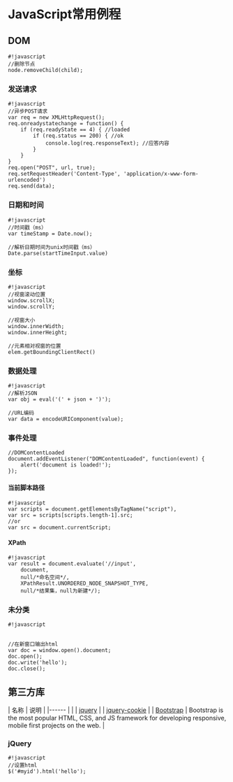 # JavaScript常用例程

## DOM
```
#!javascript
//删除节点
node.removeChild(child);
```

### 发送请求
```
#!javascript
//异步POST请求
var req = new XMLHttpRequest(); 
req.onreadystatechange = function() {
    if (req.readyState == 4) { //loaded
        if (req.status == 200) { //ok
            console.log(req.responseText); //应答内容
        }
    }
}       
req.open("POST", url, true);
req.setRequestHeader('Content-Type', 'application/x-www-form-urlencoded')
req.send(data);

```

### 日期和时间
```
#!javascript
//时间戳（ms）
var timeStamp = Date.now();

//解析日期时间为unix时间戳（ms）
Date.parse(startTimeInput.value) 
```

### 坐标
```
#!javascript
//视窗滚动位置
window.scrollX;
window.scrollY;

//视窗大小
window.innerWidth;
window.innerHeight;

//元素相对视窗的位置
elem.getBoundingClientRect()
```

### 数据处理
```
#!javascript
//解析JSON
var obj = eval('(' + json + ')');

//URL编码
var data = encodeURIComponent(value);
```

### 事件处理
```
//DOMContentLoaded
document.addEventListener("DOMContentLoaded", function(event) {
    alert('document is loaded!');
});

```

#### 当前脚本路径
```
#!javascript
var scripts = document.getElementsByTagName("script"),
var src = scripts[scripts.length-1].src;
//or
var src = document.currentScript;
```

#### XPath
```
#!javascript
var result = document.evaluate('//input',
    document,
    null/*命名空间*/,
    XPathResult.UNORDERED_NODE_SNAPSHOT_TYPE,
    null/*结果集，null为新建*/);
```

### 未分类
```
#!javascript


//在新窗口输出html
var doc = window.open().document;
doc.open();
doc.write('hello');
doc.close();
```

## 第三方库
|  名称                                 | 说明 | 
|------                                 |      |
| [jquery](http://jquery.com)           |
| [jquery-cookie](https://github.com/carhartl/jquery-cookie) |
| [Bootstrap](http://getbootstrap.com/) | Bootstrap is the most popular HTML, CSS, and JS framework for developing responsive, mobile first projects on the web.       |

### jQuery
```
#!javascript
//设置html
$('#myid').html('hello');
```